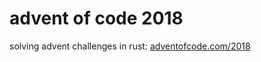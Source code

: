 # advent of code 2018

solving advent challenges in rust: [adventofcode.com/2018](https://adventofcode.com/2018)
